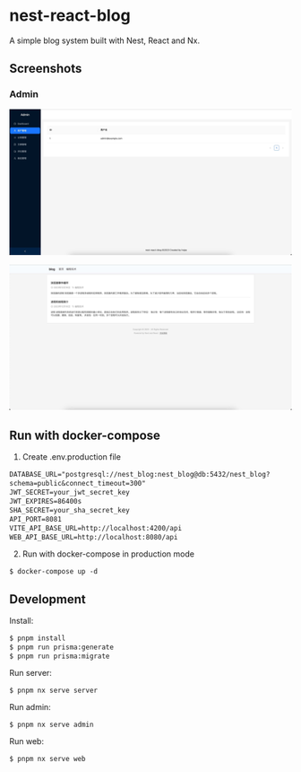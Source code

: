 # nest-react-blog

A simple blog system built with Nest, React and Nx.

## Screenshots

### Admin

![admin](./screenshots/admin.jpg)

![web](./screenshots/web.jpg)

## Run with docker-compose

1. Create .env.production file

```env
DATABASE_URL="postgresql://nest_blog:nest_blog@db:5432/nest_blog?schema=public&connect_timeout=300"
JWT_SECRET=your_jwt_secret_key
JWT_EXPIRES=86400s
SHA_SECRET=your_sha_secret_key
API_PORT=8081
VITE_API_BASE_URL=http://localhost:4200/api
WEB_API_BASE_URL=http://localhost:8080/api
```

2. Run with docker-compose in production mode

```shell
$ docker-compose up -d
```

## Development

Install:

```shell
$ pnpm install
$ pnpm run prisma:generate
$ pnpm run prisma:migrate
```

Run server:

```shell
$ pnpm nx serve server
```

Run admin:

```shell
$ pnpm nx serve admin
```

Run web:

```shell
$ pnpm nx serve web
```
